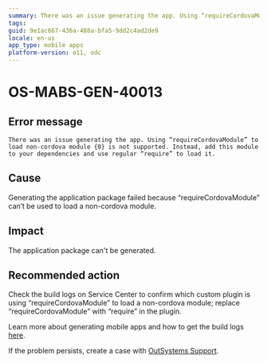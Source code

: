 ```yaml
---
summary: There was an issue generating the app. Using “requireCordovaModule” to load non-cordova module {0} is not supported. Instead, add this module to your dependencies and use regular “require” to load it.
tags:
guid: 9e1ac667-436a-488a-bfa5-9dd2c4ad2de9
locale: en-us
app_type: mobile apps
platform-version: o11, odc
---
```


# OS-MABS-GEN-40013

## Error message

`There was an issue generating the app. Using “requireCordovaModule” to load non-cordova module {0} is not supported. Instead, add this module to your dependencies and use regular “require” to load it.`

## Cause

Generating the application package failed because “requireCordovaModule” can’t be used to load a non-cordova module.

## Impact

The application package can't be generated.

## Recommended action

Check the build logs on Service Center to confirm which custom plugin is using “requireCordovaModule” to load a non-cordova module; replace “requireCordovaModule” with “require” in the plugin.

Learn more about generating mobile apps and how to get the build logs [here](https://success.outsystems.com/Documentation/11/Delivering_Mobile_Apps/Generate_and_Distribute_Your_Mobile_App#download-mobile-app-build-logs).

If the problem persists, create a case with [OutSystems Support](https://www.outsystems.com/support/portal/open-support-case?ErrorCode=OS-MABS-GEN-40013).
